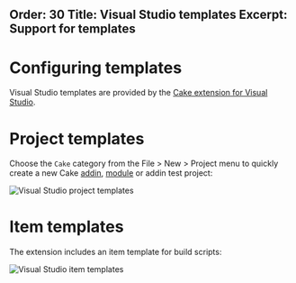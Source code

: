 Order: 30
Title: Visual Studio templates
Excerpt: Support for templates
---

# Configuring templates

Visual Studio templates are provided by the [Cake extension for Visual Studio](https://marketplace.visualstudio.com/items?itemName=vs-publisher-1392591.CakeforVisualStudio).

# Project templates

Choose the `Cake` category from the File > New > Project menu to quickly create a new Cake [addin](/docs/extending/addins/),
[module](/docs/extending/modules) or addin test project:

![Visual Studio project templates](/assets/img/cake-for-vs/templates.png)

# Item templates

The extension includes an item template for build scripts:

![Visual Studio item templates](/assets/img/cake-for-vs/item-templates.png)